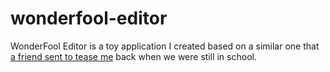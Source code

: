 # wonderfool-editor

WonderFool Editor is a toy application I created based on a similar one that [a friend sent to tease me](https://functionalco.de/post/i-am-a-fool/) back when we were still in school.

